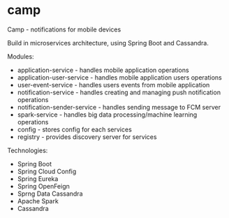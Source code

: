 # camp
Camp - notifications for mobile devices

Build in microservices architecture, using Spring Boot and Cassandra.

Modules:
* application-service - handles mobile application operations
* application-user-service - handles mobile application users operations
* user-event-service - handles users events from mobile application
* notification-service - handles creating and managing push notification operations
* notification-sender-service - handles sending message to FCM server
* spark-service - handles big data processing/machine learning operations
* config - stores config for each services
* registry - provides discovery server for services

Technologies:
* Spring Boot
* Spring Cloud Config
* Spring Eureka
* Spring OpenFeign
* Sprng Data Cassandra
* Apache Spark
* Cassandra

